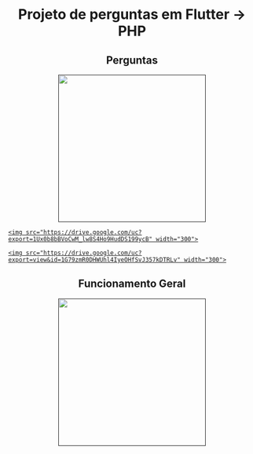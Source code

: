 <h1 align="center">Projeto de perguntas em Flutter -> PHP</h1>



<h2 align="center">Perguntas</h2>
<p align="center">
  <a href="" target="_blank">
    <img src="https://drive.google.com/uc?export=view&id=1g6JHe5MndGYr6KaW5QH9fvfGn1qKF4l9" width="300">
    
    <img src="https://drive.google.com/uc?export=1Ux0b8bBVoCwM_lw8S4Ho9HudDS199ycB" width="300">
    
    <img src="https://drive.google.com/uc?export=view&id=1G79zmR0DHWUhl4IyeOHfSvJ357kDTRLv" width="300">
  </a>
</p>


<h2 align="center">Funcionamento Geral</h2>
<p align="center"><a href="" target="_blank"><img src="https://drive.google.com/uc?export=view&id=1gHgQr_d2kF_QZTW_ZN6lFJ6Zim5DgNFC" width="300"></a></p>

